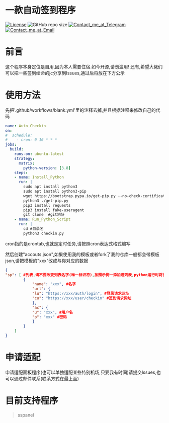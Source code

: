 # 一款自动签到程序
[![License](https://img.shields.io/github/license/PPKunOffical/SAuto_Checkin?style=flat-square)](https://github.com/PPKunOffical/SAuto_Checkin/blob/master/LICENSE)
![GitHub repo size](https://img.shields.io/github/repo-size/PPKunOffical/SAuto_Checkin?style=flat-square&color=328657)
[![Contact_me_at_Telegram](https://img.shields.io/badge/Call_me_at-Telegram-brightgreen?style=flat-square)](https://t.me/PP_Kun)
[![Contact_me_at_Email](https://img.shields.io/badge/Call_me_at-Email-brightgreen?style=flat-square)](mailto:pp520yo@gmail.com)
# 前言
这个程序本身定位是自用,因为本人需要住宿.如今开源,请勿滥用!
还有,希望大佬们可以把一些签到续命的jc分享到Issues,通过后将放在下方公示
# 使用方法
先把'.github/workflows/blank.yml'里的注释去掉,并且根据注释来修改自己的代码

```yaml
name: Auto_Checkin
on:
#  schedule:
#    - cron: 0 16 * * *
jobs:
  build:
    runs-on: ubuntu-latest
    strategy:
      matrix:
        python-version: [3.8]
    steps:
    - name: Install_Python
      run: |
        sudo apt install python3
        sudo apt install python3-pip
        wget https://bootstrap.pypa.io/get-pip.py --no-check-certificate
        python3 ./get-pip.py
        pip3 install requests
        pip3 install fake-useragent
        git clone  #git地址
    - name: Run_Python_Script
      run: |
        cd #目录名
        python3 checkin.py
```

cron指的是crontab,也就是定时任务,请按照cron表达式格式编写

然后创建"accouts.json",如果使用我的模板或者fork了我的仓库一般都会带模板json,请把模板的"xxx"改成与你对应的数据

```json
{
"sp": [ #列表,请不要改变列表名字(唯一标识符),按照示例一添加进列表,python运行时将循环列表
        {
            "name": "xxx", #名字
            "url": {
            "lu": "https://xxx/auth/login", #登录请求网址
            "cu": "https://xxx/user/checkin" #签到请求网址
            },
            "ac": {
            "u": "xxx", #用户名
            "p": "xxx" #密码
            }
        }
	]
}
```
# 申请适配

申请适配面板程序(也可以单独适配某些特别机场,只要我有时间)请提交Issues,也可以通过邮件联系(联系方式在最上面)

# 目前支持程序
> sspanel
